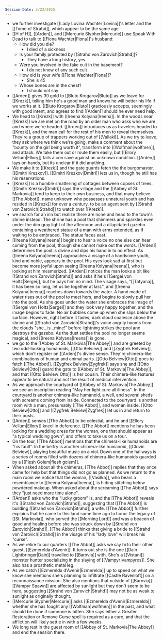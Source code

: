 ```yaml
---
Session Date: 3/23/2025
---
```

- we further investigate [[Lady Lovina Wachter|Lovina]]'s letter and the [[Tome of Strahd]], which appear to be the same age
- [[H of H]], [[Arden]], and [[Mercurie Slypher|Mercurie]] use Speak With Dead to talk to [[Fiona Wachter|Fiona]]'s husband:
	- How did you die?
		- I died of a sickness
	- Is your family protected by [[Strahd von Zarovich|Strahd]]?
		- They have a long history, yes
	- Were you involved in the fake cult in the basement?
		- I do not know of any such cult
	- How old is your wife [[Fiona Wachter|Fiona]]?
		- She is 45
	- Whose bones are in the chest?
		- I should not say
- [[Arden]] gives 30 gold to [[Bluto Krogarov|Bluto]] as we leave for [[Krezk]], telling him he's a good man and knows he will better his life if we works at it. [[Bluto Krogarov|Bluto]] graciously accepts, seemingly with good intent, and agrees to find [[Arden]] should he ever need help.
- We head to [[Krezk]] with [[Ireena Kolyana|Ireena]]. In the woods near [[Krezk]] we are met on the road by an older man who asks who we are and where we're headed. [[Arden]] introduces us as travelers headed to [[Krezk]], and the man call for the rest of his men to reveal themselves. They're a group of trappers working out of [[Vallaki]]. As we try to leave, they ask where we think we're going, make a comment about the "bounty on the girl being worth it", transform into [[Wolfman|wolfmen]], and attack. We take them out or route them easily, but [[Ellory Vellum|Ellory]] fails a con save against an unknown condition. [[Arden]] lays on hands, but its unclear if it did anything. 
- We make it to [[Krezk]] and the gate guards fetch the the burgomaster, [[Dmitri Krezkov]]. [[Dmitri Krezkov|Dmitri]] lets us in, though he still has his reservations.
- [[Krezk]] is a humble smattering of cottages between copses of trees. [[Dmitri Krezkov|Dmitri]] says the village and the [[Abbey of St. Markovia]] tend to keep to their own business, and that many believe [[The Abbot]], name unknown who possesses unnatural youth and has resided in [[Krezk]] for over a century, to be an agent sent by [[Strahd von Zarovich|Strahd]] to watch over [[Krezk]].
- we search for an inn but realize there are none and head to the town's shrine instead. The shrine has a pool that shimmers and sparkles even under the dim gray light of the afternoon and a dilapidated gazebo containing a weathered statue of a man with arms extended, as if waiting to be embraced. The statue faces east.
- [[Ireena Kolyana|Ireena]] begins to hear a voice no one else can hear coming from the pool, though she cannot make out the words. [[Arden]] determines the pool is divine and dips his hand in to no effect. As [[Ireena Kolyana|Ireena]] approaches a visage of a handsome youth, kind and noble, appears in the pool. His eyes look sad at first but become more joyful upon seeing [[Ireena Kolyana|Ireena]], who is looking at him mesmerized. [[Arden]] notices the man looks a bit like [[Strahd von Zarovich|Strahd]] and asks if he's [[Sergei von Holtz|Sergei]], but he pays him no mind.  The visage says, "[[Tatyana]], it has been so long, let us be together at last.", and [[Ireena Kolyana|Ireena]] reaches down towards the water. A hand made of water rises out of the pool to meet hers, and begins to slowly pull her into the pool. As she goes under the water she embraces the image of [[Sergei von Holtz|Sergei]] and they look very happy together, and the image begins to fade. No air bubbles come up when she slips below the surface. However, right before it fades, dark cloud coalesce above the shrine and [[Strahd von Zarovich|Strahd]]'s voice angrily booms from the clouds "she...is...mine!" before lightning strikes the pool and destroys the gazebo. As the dust settles the pool no longer seems magical, and [[Ireena Kolyana|Ireena]] is gone.
- we go to the [[Abbey of St. Markovia|The Abbey]] and are greeted by two odd-looking humanoids, [[Otto Belview]] and [[Zygfrek Belview]], which don't register on [[Arden]]'s divine sense. They're chimera-like combinations of human and animal parts. [[Otto Belview|Otto]] goes to fetch [[The Abbot]]. [[Zygfrek Belview|Zygfrek]] says she and [[Otto Belview|Otto]] guard the gate to [[Abbey of St. Markovia|The Abbey]], and that [[Otto Belview|Otto]] is her cousin. Their chimera-like features appear to be natural and not the result of medical intervention.
- As we approach the courtyard of [[Abbey of St. Markovia|The Abbey]] we see an inscription reading "May her light cure all illness". In the courtyard is another chimera-like humanoid, a well, and several sheds with screams coming from inside. Connected to the courtyard is another room with a man, presumably [[The Abbot]], and woman inside. [[Otto Belview|Otto]] and [[Zygfrek Belview|Zygfrek]] let us in and return to their posts.
- [[Arden]] senses [[The Abbot]] to be celestial, and he and [[Ellory Vellum|Ellory]] kneel in deference. [[The Abbot]] mentions he has been looking for a wedding dress for the woman, one that should appear as "a typical wedding gown", and offers to take us on a tour.
- On the tour, [[The Abbot]] mentions that the chimera-like humanoids are "his fault". In the belfry is another chimera-like humanoid, [[Clovin Belview]], playing beautiful music on a viol. Down one of the hallways is a series of rooms filled with dozens of chimera-like humanoids guarded by a [[Flesh Golem|flesh golem]].
- When asked about all the chimeras, [[The Abbot]] replies that they once came for help but that things did not go as planned. As we return to the main room we notice that the woman, [[Vasilka]], who bears a resemblance to [[Ireena Kolyana|Ireena]], is hiding stitching below powdered makeup. When asked about the screaming [[The Abbot]] says they "just need more time alone".
- [[Arden]] asks who the "lucky groom" is, and the [[The Abbot]] reveals it's [[Strahd von Zarovich|Strahd]], suggesting that [[The Abbot]] is building [[Strahd von Zarovich|Strahd]] a wife. [[The Abbot]] further explains that he came to this land some time ago to honor the legacy of [[St. Markovia]], who served the [[Morning Lord]] and was a beacon of good and healing before she was struck down by [[Strahd von Zarovich|Strahd]]. [[The Abbot]] thinks that giving a bride to [[Strahd von Zarovich|Strahd]] in the visage of his "lady love" will break his "curse".
- As we retire to our quarters [[The Abbot]] asks we say hi to their other guest, [[Ezmerelda d'Avenir]]. It turns out she is the one [[Dain Lightbringer|Dain]] travelled to [[Barovia]] with. She's a [[Vistani]] monster hunter specializing in the slaying of [[Vampyr|vampyres]]. She also has a prosthetic metal leg.
- As we catch [[Ezmerelda d'Avenir|Ezmerelda]] up to speed on what we know she mentions she's planning to infiltrate [[Castle Ravenloft]] on a reconnaissance mission. She also mentions that outside of [[Barovia]] [[Vampyr Spawn]] are affected by sunlight but they don't seem to be here, suggesting [[Strahd von Zarovich|Strahd]] may not be as weak to sunlight as originally thought.
- [[Mercurie Slypher|Mercurie]] asks [[Ezmerelda d'Avenir|Ezmerelda]] whether she has fought any [[Wolfman|wolfmen]] in the past, and what should be done if someone is bitten. She says either a Greater Restoration or Remove Curse spell is required as a cure, and that the affliction will likely settle in with a few weeks.
- We long rest in the guest room of [[Abbey of St. Markovia|The Abbey]] and end the session there.
